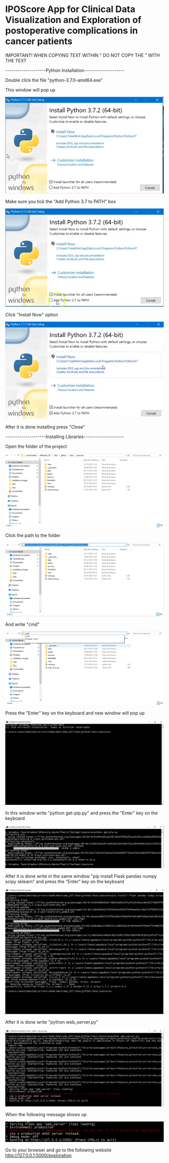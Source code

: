 # IPOScore App for Clinical Data Visualization and Exploration of postoperative complications in cancer patients

IMPORTANT! WHEN COPYING TEXT WITHIN " DO NOT COPY THE " WITH THE TEXT

--------------------Python Installation--------------------


Double click the file "python-3.7.0-amd64.exe"

This window will pop up

![Alt text](installation_images/python0.PNG?raw=true "Step 1")

Make sure you tick the "Add Python 3.7 to PATH" box

![Alt text](installation_images/python1.PNG?raw=true "Step 2")

Click "Install Now" option

![Alt text](installation_images/python2.PNG?raw=true "Step 3")

After it is done installing press "Close"

--------------------Installing Libraries--------------------

Open the folder of the project

![Alt text](installation_images/folder1.PNG?raw=true "Step 3")

Click the path to the folder

![Alt text](installation_images/folder2.png?raw=true "Step 3")

And write "cmd"

![Alt text](installation_images/folder3.png?raw=true "Step 3")

Press the "Enter" key on the keyboard and new window will pop up

![Alt text](installation_images/cmd1.PNG?raw=true "Step 3")

In this window write "python get-pip.py" and press the "Enter" key on the keyboard

![Alt text](installation_images/cmd4.PNG?raw=true "Step 3")

After it is done write in the same window "pip install Flask pandas numpy scipy sklearn" and press the "Enter" key on the keyboard

![Alt text](installation_images/cm2.PNG?raw=true "Step 3")

After it is done write "python web_server.py"

![Alt text](installation_images/cmd3.PNG?raw=true "Step 3")

When the following message shows up

![Alt text](installation_images/cmd5.PNG?raw=true "Step 3")

Go to your browser and go to the following website http://127.0.0.1:5000/exploration
